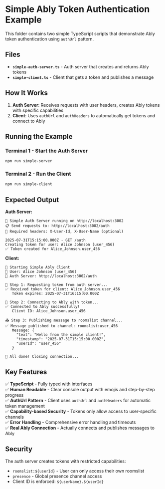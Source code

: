 # Simple Ably Token Authentication Example

This folder contains two simple TypeScript scripts that demonstrate Ably token authentication using `authUrl` pattern.

## Files

- **`simple-auth-server.ts`** - Auth server that creates and returns Ably tokens
- **`simple-client.ts`** - Client that gets a token and publishes a message

## How It Works

1. **Auth Server**: Receives requests with user headers, creates Ably tokens with specific capabilities
2. **Client**: Uses `authUrl` and `authHeaders` to automatically get tokens and connect to Ably

## Running the Example

### Terminal 1 - Start the Auth Server
```bash
npm run simple-server
```

### Terminal 2 - Run the Client
```bash
npm run simple-client
```

## Expected Output

**Auth Server:**
```
🚀 Simple Auth Server running on http://localhost:3002
📋 Send requests to: http://localhost:3002/auth
📝 Required headers: X-User-Id, X-User-Name (optional)

2025-07-31T15:15:00.000Z - GET /auth
Creating token for user: Alice Johnson (user_456)
✅ Token created for Alice_Johnson.user_456
```

**Client:**
```
🚀 Starting Simple Ably Client
👤 User: Alice Johnson (user_456)
🔗 Auth Server: http://localhost:3002/auth

🔑 Step 1: Requesting token from auth server...
✅ Received token for client: Alice_Johnson.user_456
   Token expires: 2025-07-31T16:15:00.000Z

🔌 Step 2: Connecting to Ably with token...
✅ Connected to Ably successfully!
   Client ID: Alice_Johnson.user_456

📤 Step 3: Publishing message to roomslist channel...
✅ Message published to channel: roomslist:user_456
   Message: {
     "text": "Hello from the simple client!",
     "timestamp": "2025-07-31T15:15:00.000Z",
     "userId": "user_456"
   }

🎉 All done! Closing connection...
```

## Key Features

✅ **TypeScript** - Fully typed with interfaces  
✅ **Human Readable** - Clear console output with emojis and step-by-step progress  
✅ **AuthUrl Pattern** - Client uses `authUrl` and `authHeaders` for automatic token management  
✅ **Capability-based Security** - Tokens only allow access to user-specific channels  
✅ **Error Handling** - Comprehensive error handling and timeouts  
✅ **Real Ably Connection** - Actually connects and publishes messages to Ably  

## Security

The auth server creates tokens with restricted capabilities:
- `roomslist:${userId}` - User can only access their own roomslist
- `presence` - Global presence channel access
- Client ID is enforced: `${userName}.${userId}`